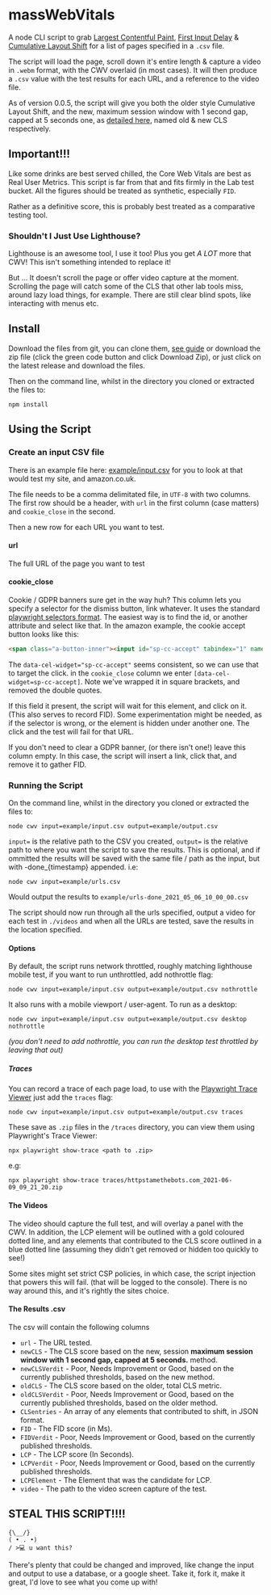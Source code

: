 # massWebVitals
A node CLI script to grab [Largest Contentful Paint](https://web.dev/lcp/), [First Input Delay](https://web.dev/fid/) & [Cumulative Layout Shift](https://web.dev/cls/) for a list of pages specified in a `.csv` file.

The script will load the page, scroll down it's entire length & capture a video in `.webm` format, with the CWV overlaid (in most cases). It will then produce a `.csv` value with the test results for each URL, and a reference to the video file.

As of version 0.0.5, the script will give you both the older style Cumulative Layout Shift, and the new, maximum session window with 1 second gap, capped at 5 seconds one, as [detailed here](https://web.dev/evolving-cls/), named old & new CLS respectively.

## Important!!!
Like some drinks are best served chilled, the Core Web Vitals are best as Real User Metrics. This script is far from that and fits firmly in the Lab test bucket. All the figures should be treated as synthetic, especially `FID`. 

Rather as a definitive score, this is probably best treated as a comparative testing tool. 

### Shouldn't I Just Use Lighthouse?
Lighthouse is an awesome tool, I use it too! Plus you get _A LOT_ more that CWV! This isn't something intended to replace it!

But … It doesn't scroll the page or offer video capture at the moment. Scrolling the page will catch some of the CLS that other lab tools miss, around lazy load things, for example. There are still clear blind spots, like interacting with menus etc.

## Install

Download the files from git, you can clone them, [see guide](https://docs.github.com/en/github/creating-cloning-and-archiving-repositories/cloning-a-repository) or download the zip file (click the green code button and click Download Zip), or just click on the latest release and download the files.

Then on the command line, whilst in the directory you cloned or extracted the files to:
```
npm install
```

## Using the Script
### Create an input CSV file
There is an example file here: [example/input.csv](example/input.csv) for you to look at that would test my site, and amazon.co.uk.

The file needs to be a comma delimitated file, in `UTF-8` with two columns. The first row should be a header, with `url` in the first column (case matters) and `cookie_close` in the second.

Then a new row for each URL you want to test. 

#### url
The full URL of the page you want to test

#### cookie_close
Cookie / GDPR banners sure get in the way huh? This column lets you specify a selector for the dismiss button, link whatever. It uses the standard [playwright selectors format](https://playwright.dev/docs/selectors). The easiest way is to find the id, or another attribute and select like that. In the amazon example, the cookie accept button looks like this:
```html
<span class="a-button-inner"><input id="sp-cc-accept" tabindex="1" name="accept" class="a-button-input celwidget" type="submit" value="all" aria-labelledby="a-autoid-0-announce" data-csa-c-id="ti6ydy-7t812u-l561km-d120ot" data-cel-widget="sp-cc-accept"><span class="a-button-text" aria-hidden="true" id="a-autoid-0-announce">Accept Cookies</span></span>
```
The `data-cel-widget="sp-cc-accept"` seems consistent, so we can use that to target the click. in the `cookie_close` column we enter `[data-cel-widget=sp-cc-accept]`. Note we've wrapped it in square brackets, and removed the double quotes.

If this field it present, the script will wait for this element, and click on it. (This also serves to record FID). Some experimentation might be needed, as if the selector is wrong, or the element is hidden under another one. The click and the test will fail for that URL.

If you don't need to clear a GDPR banner, (or there isn't one!) leave this column empty. In this case, the script will insert a link, click that, and remove it to gather FID.

### Running the Script
On the command line, whilst in the directory you cloned or extracted the files to:

```
node cwv input=example/input.csv output=example/output.csv
```

`input=` is the relative path to the CSV you created, `output=` is the relative path to where you want the script to save the results. This is optional, and if ommitted the results will be saved with the same file / path as the input, but with -done_{timestamp} appended. i.e:
```
node cwv input=example/urls.csv
```

Would output the results to `example/urls-done_2021_05_06_10_00_00.csv`

The script should now run through all the urls specified, output a video for each test in `./videos` and when all the URLs are tested, save the results in the location specified.

#### Options
By default, the script runs network throttled, roughly matching lighthouse mobile test, if you want to run unthrottled, add nothrottle flag:
```
node cwv input=example/input.csv output=example/output.csv nothrottle
```

It also runs with a mobile viewport / user-agent. To run as a desktop:
```
node cwv input=example/input.csv output=example/output.csv desktop nothrottle
```
_(you don't need to add nothrottle, you can run the desktop test throttled by leaving that out)_

##### Traces
You can record a trace of each page load, to use with the [Playwright Trace Viewer](https://playwright.dev/docs/trace-viewer) just add the `traces` flag:
```
node cwv input=example/input.csv output=example/output.csv traces
```

These save as `.zip` files in the `/traces` directory, you can view them using Playwright's Trace Viewer:
```
npx playwright show-trace <path to .zip>
```

e.g:
```
npx playwright show-trace traces/httpstamethebots.com_2021-06-09_09_21_20.zip
```

#### The Videos
The video should capture the full test, and will overlay a panel with the CWV. In addition, the LCP element will be outlined with a gold coloured dotted line, and any elements that contributed to the CLS score outlined in a blue dotted line (assuming they didn't get removed or hidden too quickly to see!)

Some sites might set strict CSP policies, in which case, the script injection that powers this will fail. (that will be logged to the console). There is no way around this, and it's rightly the sites choice.

#### The Results .csv
The csv will contain the following columns

* `url` - The URL tested.
* `newCLS` - The CLS score based on the new, session **maximum session window with 1 second gap, capped at 5 seconds.** method.
* `newCLSVerdit` - Poor, Needs Improvement or Good, based on the currently published thresholds, based on the new method.
* `oldCLS` - The CLS score based on the older, total CLS metric.
* `oldCLSVerdit` - Poor, Needs Improvement or Good, based on the currently published thresholds, based on the older method.
* `CLSentries` - An array of any elements that contributed to shift, in JSON format.
* `FID` - The FID score (in Ms).
* `FIDVerdit` - Poor, Needs Improvement or Good, based on the currently published thresholds.
* `LCP` - The LCP score (In Seconds).
* `LCPVerdit` - Poor, Needs Improvement or Good, based on the currently published thresholds.
* `LCPElement` - The Element that was the candidate for LCP.
* `video` - The path to the video screen capture of the test.

## STEAL THIS SCRIPT!!!!
```
{\__/}
( • . •)
/ >💻 u want this?
```

There's plenty that could be changed and improved, like change the input and output to use a database, or a google sheet. Take it, fork it, make it great, I'd love to see what you come up with!